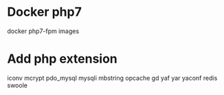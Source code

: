 # Docker php7
docker php7-fpm images

# Add php extension
iconv mcrypt pdo_mysql mysqli mbstring opcache gd yaf yar yaconf redis swoole
